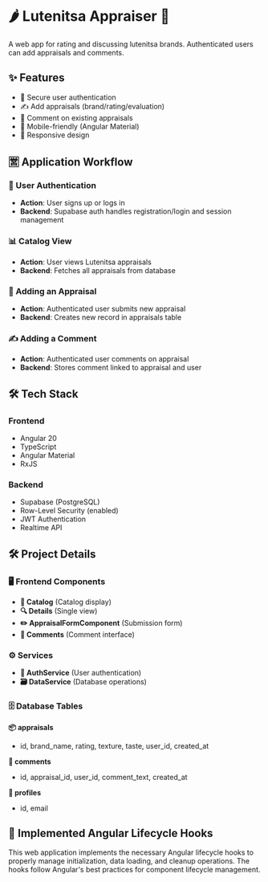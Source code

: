 # 🌶️ Lutenitsa Appraiser 🍅

A web app for rating and discussing lutenitsa brands. Authenticated users can add appraisals and comments.


## ✨ Features
- 🔐 Secure user authentication
- ✍️ Add appraisals (brand/rating/evaluation)
- 💬 Comment on existing appraisals
- 📱 Mobile-friendly (Angular Material)
- 🍥 Responsive design

## 🈺 Application Workflow

### 🔐 User Authentication
- **Action**: User signs up or logs in  
- **Backend**: Supabase auth handles registration/login and session management

### 📊 Catalog View
- **Action**: User views Lutenitsa appraisals  
- **Backend**: Fetches all appraisals from database

### 📝 Adding an Appraisal
- **Action**: Authenticated user submits new appraisal  
- **Backend**: Creates new record in appraisals table

### ✍️ Adding a Comment
- **Action**: Authenticated user comments on appraisal  
- **Backend**: Stores comment linked to appraisal and user


## 🛠️ Tech Stack
### Frontend
- Angular 20
- TypeScript
- Angular Material
- RxJS

### Backend
- Supabase (PostgreSQL)
- Row-Level Security (enabled)
- JWT Authentication
- Realtime API

## 🛠️ Project Details

### 🖥️ Frontend Components
- **📜 Catalog** (Catalog display)
- **🔍 Details** (Single view)
- **✏️ AppraisalFormComponent** (Submission form)
- **💬 Comments** (Comment interface)

### ⚙️ Services
- **👤 AuthService** (User authentication)
- **🗃️ DataService** (Database operations)

### 🗄️ Database Tables
**📦 appraisals**
- id, brand_name, rating, texture, taste, user_id, created_at

**💭 comments**  
- id, appraisal_id, user_id, comment_text, created_at

**👥 profiles**  
- id, email

## 🔄 Implemented Angular Lifecycle Hooks

This web application implements the necessary Angular lifecycle hooks to properly manage initialization, data loading, and cleanup operations. The hooks follow Angular's best practices for component lifecycle management.